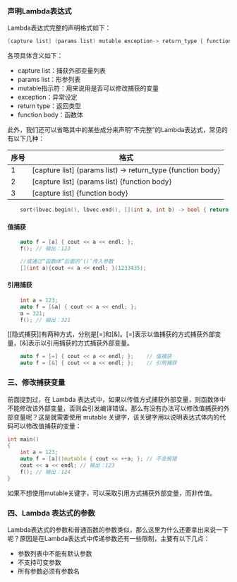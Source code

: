 ### 声明Lambda表达式

Lambda表达式完整的声明格式如下：

```c
[capture list] (params list) mutable exception-> return_type { function body }
```

各项具体含义如下：

* capture list：捕获外部变量列表
* params list：形参列表
* mutable指示符：用来说用是否可以修改捕获的变量
* exception：异常设定
* return type：返回类型
* function body：函数体

此外，我们还可以省略其中的某些成分来声明“不完整”的Lambda表达式，常见的有以下几种：

| 序号 | 格式                                                        |
| ---- | ----------------------------------------------------------- |
| 1    | [capture list] (params list) -> return_type {function body} |
| 2    | [capture list] (params list) {function body}                |
| 3    | [capture list] {function body}                              |

```c++
	sort(lbvec.begin(), lbvec.end(), [](int a, int b) -> bool { return a < b; });   // Lambda表达式
```
#### 值捕获
```c++
	auto f = [a] { cout << a << endl; };
	f(); // 输出：123

	//或通过“函数体”后面的‘()’传入参数
	[](int a){cout << a << endl; }(1233435);
```
#### 引用捕获
```c++
	int a = 123;
	auto f = [&a] { cout << a << endl; };
	a = 321;
	f(); // 输出：321
```

[[隐式捕获]]有两种方式，分别是[=]和[&]。[=]表示以值捕获的方式捕获外部变量，[&]表示以引用捕获的方式捕获外部变量。

```c++
	auto f = [=] { cout << a << endl; };    // 值捕获
	auto f = [&] { cout << a << endl; };    // 引用捕获
```


### 三、修改捕获变量

前面提到过，在 Lambda 表达式中，如果以传值方式捕获外部变量，则函数体中不能修改该外部变量，否则会引发编译错误。那么有没有办法可以修改值捕获的外部变量呢？这是就需要使用 mutable 关键字，该关键字用以说明表达式体内的代码可以修改值捕获的变量：

```c++
int main()
{
    int a = 123;
    auto f = [a]()mutable { cout << ++a; }; // 不会报错
    cout << a << endl; // 输出：123
    f(); // 输出：124
}
```
如果不想使用mutable关键字，可以采取引用方式捕获外部变量，而非传值。

### 四、Lambda 表达式的参数
Lambda表达式的参数和普通函数的参数类似，那么这里为什么还要拿出来说一下呢？原因是在Lambda表达式中传递参数还有一些限制，主要有以下几点：

-   参数列表中不能有默认参数
-   不支持可变参数
-   所有参数必须有参数名